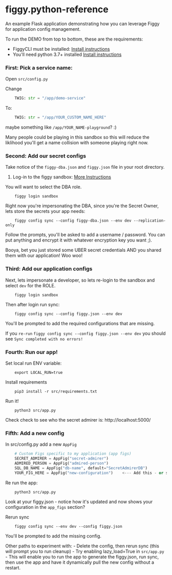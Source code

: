 # figgy.python-reference
An example Flask application demonstrating how you can leverage Figgy for application config management.

To run the DEMO from top to bottom, these are the requirements:

- FiggyCLI must be installed: [Install instructions](https://www.figgy.dev/docs/getting-started/install.html)
- You'll need python 3.7+ installed [Install instructions](https://www.python.org/downloads/)

### First: Pick a service name:
Open `src/config.py`

Change
```python
    TWIG: str = "/app/demo-service"
```
To:

```python
    TWIG: str = "/app/YOUR_CUSTOM_NAME_HERE"
```

maybe something like `/app/YOUR_NAME-playground`? :)

Many people could be playing in this sandbox so this will reduce the liklihood you'll get a name collision with someone
playing right now. 

### Second: Add our secret configs
Take notice of the `figgy-dba.json` and `figgy.json` file in your root directory.

1. Log-in to the figgy sandbox: [More Instructions](https://www.figgy.dev/docs/getting-started/sandbox.html)

You will want to select the DBA role. 
 
```console
    figgy login sandbox
```

Right now you're impersonating the DBA, since you're the Secret Owner, lets store the secrets your app needs:
```console
    figgy config sync --config figgy-dba.json --env dev --replication-only
```
Follow the prompts, you'll be asked to add a username / password. You can put anything and encrypt it with whatever
encryption key you want ;). 

Booya, bet you just stored some UBER secret credentials AND you shared them with our application! Woo woo!

### Third: Add our application configs
Next, lets impersonate a developer, so lets re-login to the sandbox and select `dev` for the ROLE.

```console
    figgy login sandbox
```

Then after login run sync:
```console
    figgy config sync --config figgy.json --env dev
```

You'll be prompted to add the required configurations that are missing.

If you `re-run` `figgy config sync --config figgy.json --env dev` you should see `Sync completed with no errors!` 

### Fourth: Run our app!

Set local run ENV variable:
```console
    export LOCAL_RUN=true
```

Install requirements
```console
    pip3 install -r src/requirements.txt
```

Run it!
```
    python3 src/app.py
```

Check check to see who the secret admirer is: http://localhost:5000/

### Fifth: Add a new config

In src/config.py add a new `AppFig`
```python
    # Custom Figs specific to my application (app figs)
    SECRET_ADMIRER = AppFig("secret-admirer")
    ADMIRED_PERSON = AppFig("admired-person")
    SQL_DB_NAME = AppFig("db-name", default="SecretAdmirerDB")
    YOUR_FIG_HERE = AppFig("new-configuration")    <--- Add this - or something like it
```

Re run the app:
```console
    python3 src/app.py
```

Look at your figgy.json - notice how it's updated and now shows your configuration in the `app_figs` section?

Rerun sync
```console
    figgy config sync --env dev --config figgy.json
```

You'll be prompted to add the missing config.

Other paths to experiment with:
    - Delete the config, then rerun sync (this will prompt you to run cleanup)
    - Try enabling lazy_load=True in `src/app.py`
        - This will enable you to run the app to generate the figgy.json, run sync, then use the app and have it 
            dynamically pull the new config without a restart.